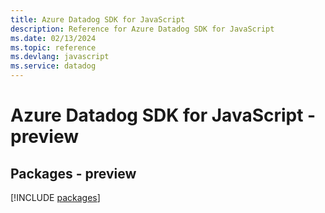 ```yaml
---
title: Azure Datadog SDK for JavaScript
description: Reference for Azure Datadog SDK for JavaScript
ms.date: 02/13/2024
ms.topic: reference
ms.devlang: javascript
ms.service: datadog
---
```

# Azure Datadog SDK for JavaScript - preview
## Packages - preview
[!INCLUDE [packages](datadog-index.md)]